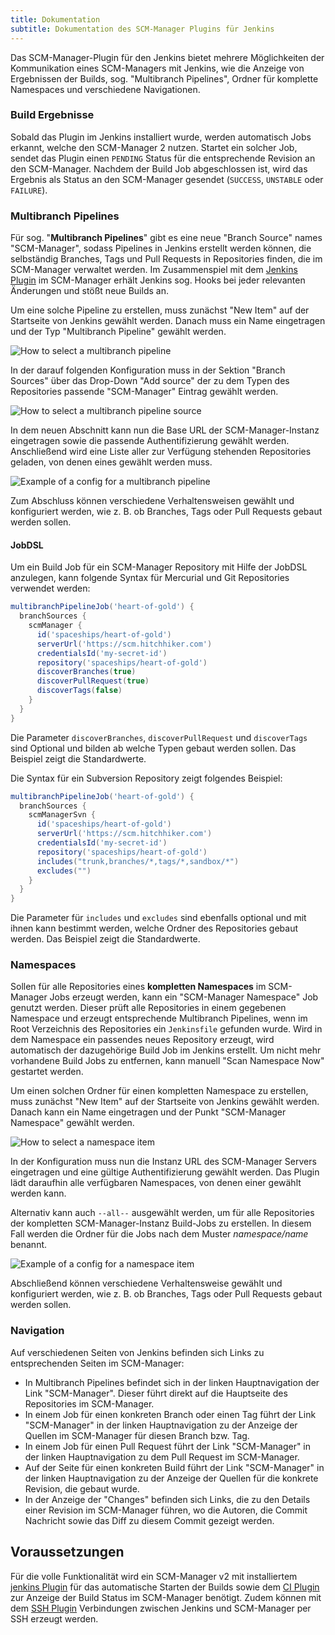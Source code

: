 ```yaml
---
title: Dokumentation
subtitle: Dokumentation des SCM-Manager Plugins für Jenkins
---
```


Das SCM-Manager-Plugin für den Jenkins bietet mehrere Möglichkeiten der Kommunikation eines SCM-Managers mit Jenkins, wie die
Anzeige von Ergebnissen der Builds, sog. "Multibranch Pipelines", Ordner für komplette Namespaces und verschiedene
Navigationen.

### Build Ergebnisse
Sobald das Plugin im Jenkins installiert wurde, werden automatisch Jobs erkannt, welche den SCM-Manager 2 nutzen.
Startet ein solcher Job, sendet das Plugin einen `PENDING` Status für die entsprechende Revision an den SCM-Manager.
Nachdem der Build Job abgeschlossen ist, wird das Ergebnis als Status an den SCM-Manager gesendet (`SUCCESS`, `UNSTABLE`
oder `FAILURE`).

### Multibranch Pipelines
Für sog. "**Multibranch Pipelines**" gibt es eine neue "Branch Source" names "SCM-Manager", sodass Pipelines in Jenkins
erstellt werden können, die selbständig Branches, Tags und Pull Requests in Repositories finden, die im SCM-Manager
verwaltet werden. Im Zusammenspiel mit dem
[Jenkins Plugin](https://www.scm-manager.org/plugins/scm-jenkins-plugin/) im SCM-Manager erhält Jenkins sog. Hooks
bei jeder relevanten Änderungen und stößt neue Builds an.

Um eine solche Pipeline zu erstellen, muss zunächst "New Item" auf der Startseite von Jenkins gewählt werden. Danach
muss ein Name eingetragen und der Typ "Multibranch Pipeline" gewählt werden.

![How to select a multibranch pipeline](assets/select-multibranch-pipeline.png)

In der darauf folgenden Konfiguration muss in der Sektion "Branch Sources" über das Drop-Down "Add source" der zu dem
Typen des Repositories passende "SCM-Manager" Eintrag gewählt werden.

![How to select a multibranch pipeline source](assets/config-multibranch-pipeline-source.png)

In dem neuen Abschnitt kann nun die Base URL der SCM-Manager-Instanz eingetragen sowie die passende Authentifizierung
gewählt werden. Anschließend wird eine Liste aller zur Verfügung stehenden Repositories geladen, von denen eines gewählt
werden muss.

![Example of a config for a multibranch pipeline](assets/config-multibranch-pipeline.png)

Zum Abschluss können verschiedene Verhaltensweisen gewählt und konfiguriert werden, wie z. B. ob Branches, Tags oder
Pull Requests gebaut werden sollen.

#### JobDSL

Um ein Build Job für ein SCM-Manager Repository mit Hilfe der JobDSL anzulegen, 
kann folgende Syntax für Mercurial und Git Repositories verwendet werden:

```groovy
multibranchPipelineJob('heart-of-gold') {
  branchSources {
    scmManager {
      id('spaceships/heart-of-gold')
      serverUrl('https://scm.hitchhiker.com')
      credentialsId('my-secret-id')
      repository('spaceships/heart-of-gold')
      discoverBranches(true)
      discoverPullRequest(true)
      discoverTags(false)
    }
  }
}
```

Die Parameter `discoverBranches`, `discoverPullRequest` und `discoverTags` sind Optional und bilden ab welche Typen gebaut werden sollen.
Das Beispiel zeigt die Standardwerte.

Die Syntax für ein Subversion Repository zeigt folgendes Beispiel:

```groovy
multibranchPipelineJob('heart-of-gold') {
  branchSources {
    scmManagerSvn {
      id('spaceships/heart-of-gold')
      serverUrl('https://scm.hitchhiker.com')
      credentialsId('my-secret-id')
      repository('spaceships/heart-of-gold')
      includes("trunk,branches/*,tags/*,sandbox/*")
      excludes("")
    }
  }
}
```

Die Parameter für `includes` und `excludes` sind ebenfalls optional und mit ihnen kann bestimmt werden, 
welche Ordner des Repositories gebaut werden.
Das Beispiel zeigt die Standardwerte.

### Namespaces
Sollen für alle Repositories eines **kompletten Namespaces** im SCM-Manager Jobs erzeugt werden, kann ein "SCM-Manager
Namespace" Job genutzt werden. Dieser prüft alle Repositories in einem gegebenen Namespace und erzeugt entsprechende
Multibranch Pipelines, wenn im Root Verzeichnis des Repositories ein `Jenkinsfile` gefunden wurde. Wird in dem Namespace
ein passendes neues Repository erzeugt, wird automatisch der dazugehörige Build Job im Jenkins erstellt.
Um nicht mehr vorhandene Build Jobs zu entfernen, kann manuell "Scan Namespace Now" gestartet werden.

Um einen solchen Ordner für einen kompletten Namespace zu erstellen, muss zunächst "New Item" auf der Startseite
von Jenkins gewählt werden. Danach kann ein Name eingetragen und der Punkt "SCM-Manager Namespace" gewählt werden.

![How to select a namespace item](assets/select-namespace-item.png)

In der Konfiguration muss nun die Instanz URL des SCM-Manager Servers eingetragen und eine gültige Authentifizierung
gewählt werden. Das Plugin lädt daraufhin alle verfügbaren Namespaces, von denen einer gewählt werden kann.

Alternativ kann auch <code>--all--</code> ausgewählt werden, um für alle Repositories der kompletten SCM-Manager-Instanz
Build-Jobs zu erstellen. In diesem Fall werden die Ordner für die Jobs nach dem Muster *namespace/name* benannt.

![Example of a config for a namespace item](assets/config-namespace-item.png)

Abschließend können verschiedene Verhaltensweise gewählt und konfiguriert werden, wie z. B. ob Branches, Tags oder
Pull Requests gebaut werden sollen.

### Navigation
Auf verschiedenen Seiten von Jenkins befinden sich Links zu entsprechenden Seiten im SCM-Manager:

- In Multibranch Pipelines befindet sich in der linken Hauptnavigation der Link "SCM-Manager". Dieser führt direkt
  auf die Hauptseite des Repositories im SCM-Manager.
- In einem Job für einen konkreten Branch oder einen Tag führt der Link "SCM-Manager" in der linken Hauptnavigation
  zu der Anzeige der Quellen im SCM-Manager für diesen Branch bzw. Tag.
- In einem Job für einen Pull Request führt der Link "SCM-Manager" in der linken Hauptnavigation zu dem Pull Request
  im SCM-Manager.
- Auf der Seite für einen konkreten Build führt der Link "SCM-Manager" in der linken Hauptnavigation zu der Anzeige
  der Quellen für die konkrete Revision, die gebaut wurde.
- In der Anzeige der "Changes" befinden sich Links, die zu den Details einer Revision im SCM-Manager führen, wo die
  Autoren, die Commit Nachricht sowie das Diff zu diesem Commit gezeigt werden.

## Voraussetzungen

Für die volle Funktionalität wird ein SCM-Manager v2 mit installiertem
[jenkins Plugin](https://www.scm-manager.org/plugins/scm-jenkins-plugin/) für das automatische Starten der Builds sowie
dem [CI Plugin](https://www.scm-manager.org/plugins/scm-ci-plugin/) zur Anzeige der Build Status im SCM-Manager
benötigt. Zudem können mit dem [SSH Plugin](https://www.scm-manager.org/plugins/scm-ssh-plugin/) Verbindungen zwischen
Jenkins und SCM-Manager per SSH erzeugt werden.
